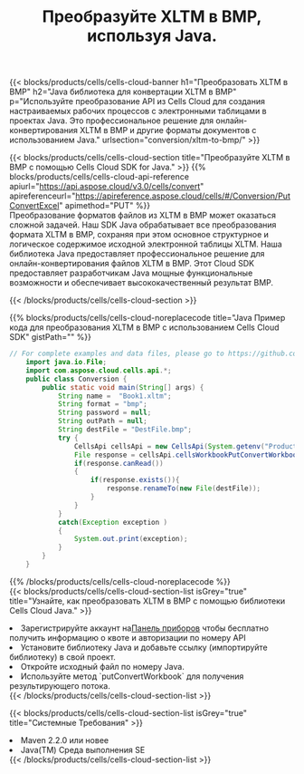 ﻿---
title:  Преобразуйте XLTM в BMP, используя Java.
description:  Использование Cloud SDK Aspose.Cells for Java для преобразования файла формата XLTM в файл формата BMP.
kwords: Excel, Convert XLTM to BMP, REST, Java
howto: How to convert XLTM to BMP using Aspose.Cells Cloud Java library.
---
{{< blocks/products/cells/cells-cloud-banner h1="Преобразовать XLTM в BMP" h2="Java библиотека для конвертации XLTM в BMP" p="Используйте преобразование API из Cells Cloud для создания настраиваемых рабочих процессов с электронными таблицами в проектах Java. Это профессиональное решение для онлайн-конвертирования XLTM в BMP и другие форматы документов с использованием Java." urlsection="conversion/xltm-to-bmp/" >}}

{{< blocks/products/cells/cells-cloud-section title="Преобразуйте XLTM в BMP с помощью Cells Cloud SDK for Java." >}}
{{% blocks/products/cells/cells-cloud-api-reference apiurl="https://api.aspose.cloud/v3.0/cells/convert" apireferenceurl="https://apireference.aspose.cloud/cells/#/Conversion/PutConvertExcel" apimethod="PUT" %}}
<br/>
Преобразование форматов файлов из XLTM в BMP может оказаться сложной задачей. Наш SDK Java обрабатывает все преобразования формата XLTM в BMP, сохраняя при этом основное структурное и логическое содержимое исходной электронной таблицы XLTM. Наша библиотека Java предоставляет профессиональное решение для онлайн-конвертирования файлов XLTM в BMP. Этот Cloud SDK предоставляет разработчикам Java мощные функциональные возможности и обеспечивает высококачественный результат BMP.

{{< /blocks/products/cells/cells-cloud-section >}}

{{% blocks/products/cells/cells-cloud-noreplacecode title="Java Пример кода для преобразования XLTM в BMP с использованием Cells Cloud SDK" gistPath="" %}}
 
```java
// For complete examples and data files, please go to https://github.com/aspose-cells-cloud/aspose-cells-cloud-java/
    import java.io.File;
    import com.aspose.cloud.cells.api.*;
    public class Conversion {
        public static void main(String[] args) {
            String name =  "Book1.xltm";
            String format = "bmp";
            String password = null;
            String outPath = null;
            String destFile = "DestFile.bmp";
            try {
                CellsApi cellsApi = new CellsApi(System.getenv("ProductClientId"), System.getenv("ProductClientSecret"));
                File response = cellsApi.cellsWorkbookPutConvertWorkbook(new File(name), format, password, outPath, null,null);            
                if(response.canRead())
                {
                    if(response.exists()){
                        response.renameTo(new File(destFile));
                    }                
                }
            }
            catch(Exception exception )
            {
                System.out.print(exception);
            }
        }
    }
```
 
{{% /blocks/products/cells/cells-cloud-noreplacecode %}}
<br/>
{{< blocks/products/cells/cells-cloud-section-list isGrey="true" title="Узнайте, как преобразовать XLTM в BMP с помощью библиотеки Cells Cloud Java." >}}
<li> Зарегистрируйте аккаунт на<a href="https://dashboard.aspose.cloud/">Панель приборов</a> чтобы бесплатно получить информацию о квоте и авторизации по номеру API</li>
<li>Установите библиотеку Java и добавьте ссылку (импортируйте библиотеку) в свой проект.</li>
<li>Откройте исходный файл по номеру Java.</li>
<li>Используйте метод `putConvertWorkbook` для получения результирующего потока.</li>
{{< /blocks/products/cells/cells-cloud-section-list >}}

{{< blocks/products/cells/cells-cloud-section-list isGrey="true" title="Системные Требования" >}}
<li>Maven 2.2.0 или новее</li>
<li>Java(TM) Среда выполнения SE</li>
{{< /blocks/products/cells/cells-cloud-section-list >}}
